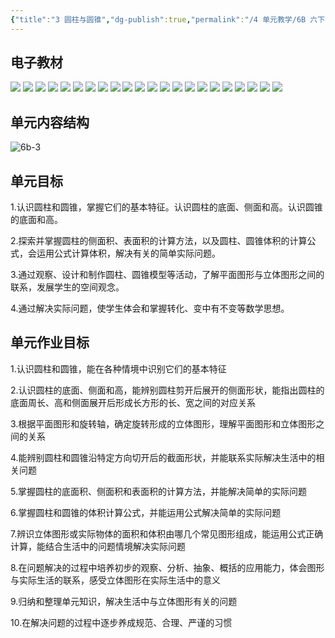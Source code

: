 ```yaml
---
{"title":"3 圆柱与圆锥","dg-publish":true,"permalink":"/4 单元教学/6B 六下/3 圆柱与圆锥/","dgPassFrontmatter":true,"noteIcon":""}
---
```




## 电子教材

<p class="grid-4">
	<img loading="lazy" decoding="async" src="https://book.pep.com.cn/1221001602141/files/mobile/22.jpg">
	<img loading="lazy" decoding="async" src="https://book.pep.com.cn/1221001602141/files/mobile/23.jpg">
	<img loading="lazy" decoding="async" src="https://book.pep.com.cn/1221001602141/files/mobile/24.jpg">
	<img loading="lazy" decoding="async" src="https://book.pep.com.cn/1221001602141/files/mobile/25.jpg">
	<img loading="lazy" decoding="async" src="https://book.pep.com.cn/1221001602141/files/mobile/26.jpg">
	<img loading="lazy" decoding="async" src="https://book.pep.com.cn/1221001602141/files/mobile/27.jpg">
	<img loading="lazy" decoding="async" src="https://book.pep.com.cn/1221001602141/files/mobile/28.jpg">
	<img loading="lazy" decoding="async" src="https://book.pep.com.cn/1221001602141/files/mobile/29.jpg">
	<img loading="lazy" decoding="async" src="https://book.pep.com.cn/1221001602141/files/mobile/30.jpg">
	<img loading="lazy" decoding="async" src="https://book.pep.com.cn/1221001602141/files/mobile/31.jpg">
	<img loading="lazy" decoding="async" src="https://book.pep.com.cn/1221001602141/files/mobile/32.jpg">
	<img loading="lazy" decoding="async" src="https://book.pep.com.cn/1221001602141/files/mobile/33.jpg">
	<img loading="lazy" decoding="async" src="https://book.pep.com.cn/1221001602141/files/mobile/34.jpg">
	<img loading="lazy" decoding="async" src="https://book.pep.com.cn/1221001602141/files/mobile/35.jpg">
	<img loading="lazy" decoding="async" src="https://book.pep.com.cn/1221001602141/files/mobile/36.jpg">
	<img loading="lazy" decoding="async" src="https://book.pep.com.cn/1221001602141/files/mobile/37.jpg">
	<img loading="lazy" decoding="async" src="https://book.pep.com.cn/1221001602141/files/mobile/38.jpg">
	<img loading="lazy" decoding="async" src="https://book.pep.com.cn/1221001602141/files/mobile/39.jpg">
	<img loading="lazy" decoding="async" src="https://book.pep.com.cn/1221001602141/files/mobile/40.jpg">
	<img loading="lazy" decoding="async" src="https://book.pep.com.cn/1221001602141/files/mobile/41.jpg">
	<img loading="lazy" decoding="async" src="https://book.pep.com.cn/1221001602141/files/mobile/42.jpg">
	<img loading="lazy" decoding="async" src="https://book.pep.com.cn/1221001602141/files/mobile/43.jpg">
</p>


## 单元内容结构

![6b-3](https://r2.edui123.com/2023/05/6b-3.png)

## 单元目标

1.认识圆柱和圆锥，掌握它们的基本特征。认识圆柱的底面、侧面和高。认识圆锥的底面和高。

2.探索并掌握圆柱的侧面积、表面积的计算方法，以及圆柱、圆锥体积的计算公式，会运用公式计算体积，解决有关的简单实际问题。

3.通过观察、设计和制作圆柱、圆锥模型等活动，了解平面图形与立体图形之间的联系，发展学生的空间观念。

4.通过解决实际问题，使学生体会和掌握转化、变中有不变等数学思想。

## 单元作业目标

1.认识圆柱和圆锥，能在各种情境中识别它们的基本特征

2.认识圆柱的底面、侧面和高，能辨别圆柱剪开后展开的侧面形状，能指出圆柱的底面周长、高和侧面展开后形成长方形的长、宽之间的对应关系

3.根据平面图形和旋转轴，确定旋转形成的立体图形，理解平面图形和立体图形之间的关系

4.能辨别圆柱和圆锥沿特定方向切开后的截面形状，并能联系实际解决生活中的相关问题

5.掌握圆柱的底面积、侧面积和表面积的计算方法，并能解决简单的实际问题

6.掌握圆柱和圆锥的体积计算公式，并能运用公式解决简单的实际问题

7.辨识立体图形或实际物体的面积和体积由哪几个常见图形组成，能运用公式正确计算，能结合生活中的问题情境解决实际问题

8.在问题解决的过程中培养初步的观察、分析、抽象、概括的应用能力，体会图形与实际生活的联系，感受立体图形在实际生活中的意义

9.归纳和整理单元知识，解决生活中与立体图形有关的问题

10.在解决问题的过程中逐步养成规范、合理、严谨的习惯

